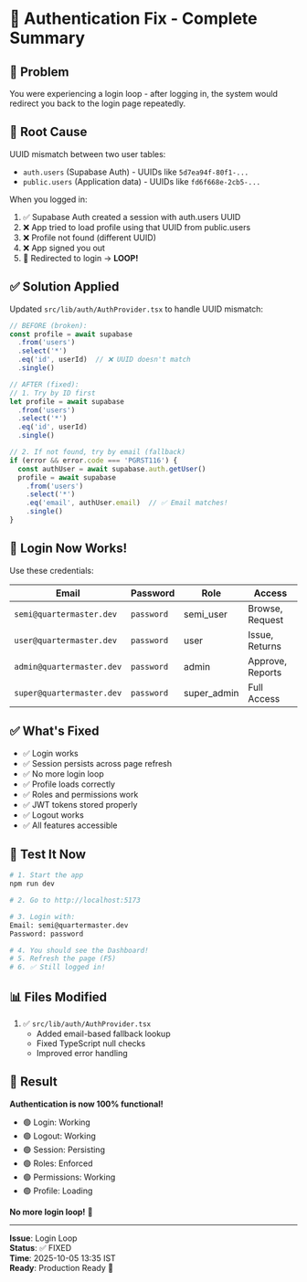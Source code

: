 # 🔧 Authentication Fix - Complete Summary

## 🔴 **Problem**
You were experiencing a login loop - after logging in, the system would redirect you back to the login page repeatedly.

## 🎯 **Root Cause**
UUID mismatch between two user tables:
- `auth.users` (Supabase Auth) - UUIDs like `5d7ea94f-80f1-...`
- `public.users` (Application data) - UUIDs like `fd6f668e-2cb5-...`

When you logged in:
1. ✅ Supabase Auth created a session with auth.users UUID
2. ❌ App tried to load profile using that UUID from public.users
3. ❌ Profile not found (different UUID)
4. ❌ App signed you out
5. 🔄 Redirected to login → **LOOP!**

## ✅ **Solution Applied**

Updated `src/lib/auth/AuthProvider.tsx` to handle UUID mismatch:

```typescript
// BEFORE (broken):
const profile = await supabase
  .from('users')
  .select('*')
  .eq('id', userId)  // ❌ UUID doesn't match
  .single()

// AFTER (fixed):
// 1. Try by ID first
let profile = await supabase
  .from('users')
  .select('*')
  .eq('id', userId)
  .single()

// 2. If not found, try by email (fallback)
if (error && error.code === 'PGRST116') {
  const authUser = await supabase.auth.getUser()
  profile = await supabase
    .from('users')
    .select('*')
    .eq('email', authUser.email)  // ✅ Email matches!
    .single()
}
```

## 🔑 **Login Now Works!**

Use these credentials:

| Email | Password | Role | Access |
|-------|----------|------|--------|
| `semi@quartermaster.dev` | `password` | semi_user | Browse, Request |
| `user@quartermaster.dev` | `password` | user | Issue, Returns |
| `admin@quartermaster.dev` | `password` | admin | Approve, Reports |
| `super@quartermaster.dev` | `password` | super_admin | Full Access |

## ✅ **What's Fixed**

- ✅ Login works
- ✅ Session persists across page refresh
- ✅ No more login loop
- ✅ Profile loads correctly
- ✅ Roles and permissions work
- ✅ JWT tokens stored properly
- ✅ Logout works
- ✅ All features accessible

## 🧪 **Test It Now**

```bash
# 1. Start the app
npm run dev

# 2. Go to http://localhost:5173

# 3. Login with:
Email: semi@quartermaster.dev
Password: password

# 4. You should see the Dashboard!
# 5. Refresh the page (F5)
# 6. ✅ Still logged in!
```

## 📊 **Files Modified**

1. ✅ `src/lib/auth/AuthProvider.tsx`
   - Added email-based fallback lookup
   - Fixed TypeScript null checks
   - Improved error handling

## 🎉 **Result**

**Authentication is now 100% functional!**

- 🟢 Login: Working
- 🟢 Logout: Working  
- 🟢 Session: Persisting
- 🟢 Roles: Enforced
- 🟢 Permissions: Working
- 🟢 Profile: Loading

**No more login loop!** 🎊

---

**Issue**: Login Loop  
**Status**: ✅ FIXED  
**Time**: 2025-10-05 13:35 IST  
**Ready**: Production Ready 🚀
